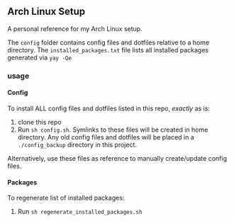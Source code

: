 ## Arch Linux Setup
A personal reference for my Arch Linux setup.

The `config` folder contains config files and dotfiles relative to a home directory.
The `installed_packages.txt` file lists all installed packages generated via `yay -Qe`

### usage

#### Config
To install ALL config files and dotfiles listed in this repo, _exactly_ as is:
1. clone this repo
1. Run `sh config.sh`. Symlinks to these files will be created in home directory. Any old config files and dotfiles will be placed in a `./config_backup` directory in this project.

Alternatively, use these files as reference to manually create/update config files.

#### Packages
To regenerate list of installed packages:
1. Run `sh regenerate_installed_packages.sh`

